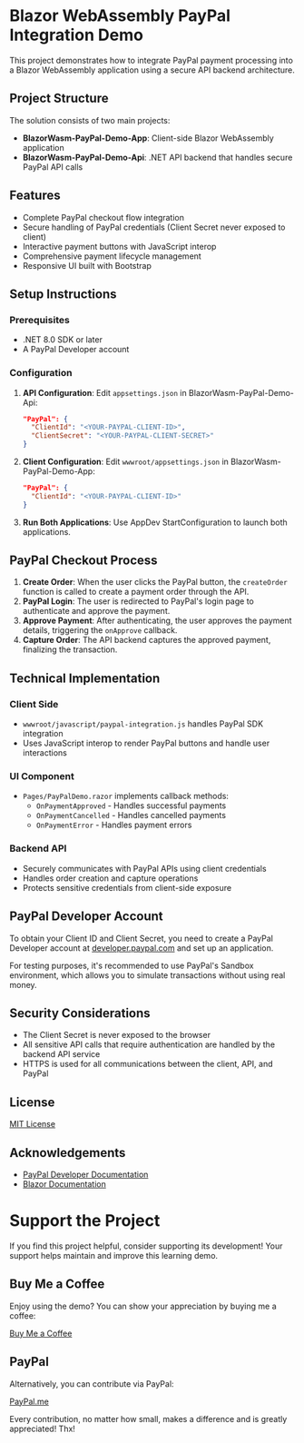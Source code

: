# Blazor WebAssembly PayPal Integration Demo

This project demonstrates how to integrate PayPal payment processing into a Blazor WebAssembly application using a secure API backend architecture.

## Project Structure

The solution consists of two main projects:

- **BlazorWasm-PayPal-Demo-App**: Client-side Blazor WebAssembly application
- **BlazorWasm-PayPal-Demo-Api**: .NET API backend that handles secure PayPal API calls

## Features

- Complete PayPal checkout flow integration
- Secure handling of PayPal credentials (Client Secret never exposed to client)
- Interactive payment buttons with JavaScript interop
- Comprehensive payment lifecycle management
- Responsive UI built with Bootstrap

## Setup Instructions

### Prerequisites

- .NET 8.0 SDK or later
- A PayPal Developer account

### Configuration

1. **API Configuration**:
   Edit `appsettings.json` in BlazorWasm-PayPal-Demo-Api:
   ```json
   "PayPal": {
     "ClientId": "<YOUR-PAYPAL-CLIENT-ID>",
     "ClientSecret": "<YOUR-PAYPAL-CLIENT-SECRET>"
   }
   ```

2. **Client Configuration**:
   Edit `wwwroot/appsettings.json` in BlazorWasm-PayPal-Demo-App:
   ```json
   "PayPal": {
     "ClientId": "<YOUR-PAYPAL-CLIENT-ID>"
   }
   ```

3. **Run Both Applications**:
   Use AppDev StartConfiguration to launch both applications.

## PayPal Checkout Process

1. **Create Order**: When the user clicks the PayPal button, the `createOrder` function is called to create a payment order through the API.
2. **PayPal Login**: The user is redirected to PayPal's login page to authenticate and approve the payment.
3. **Approve Payment**: After authenticating, the user approves the payment details, triggering the `onApprove` callback.
4. **Capture Order**: The API backend captures the approved payment, finalizing the transaction.

## Technical Implementation

### Client Side
- `wwwroot/javascript/paypal-integration.js` handles PayPal SDK integration
- Uses JavaScript interop to render PayPal buttons and handle user interactions

### UI Component
- `Pages/PayPalDemo.razor` implements callback methods:
  - `OnPaymentApproved` - Handles successful payments
  - `OnPaymentCancelled` - Handles cancelled payments
  - `OnPaymentError` - Handles payment errors

### Backend API
- Securely communicates with PayPal APIs using client credentials
- Handles order creation and capture operations
- Protects sensitive credentials from client-side exposure

## PayPal Developer Account

To obtain your Client ID and Client Secret, you need to create a PayPal Developer account at [developer.paypal.com](https://developer.paypal.com) and set up an application.

For testing purposes, it's recommended to use PayPal's Sandbox environment, which allows you to simulate transactions without using real money.

## Security Considerations

- The Client Secret is never exposed to the browser
- All sensitive API calls that require authentication are handled by the backend API service
- HTTPS is used for all communications between the client, API, and PayPal

## License

[MIT License](LICENSE)

## Acknowledgements

- [PayPal Developer Documentation](https://developer.paypal.com/docs/checkout/)
- [Blazor Documentation](https://docs.microsoft.com/en-us/aspnet/core/blazor/)

# Support the Project

If you find this project helpful, consider supporting its development! Your support helps maintain and improve this learning demo.

## Buy Me a Coffee

Enjoy using the demo? You can show your appreciation by buying me a coffee:

[<i class="bi bi-cup-hot-fill"></i> Buy Me a Coffee](https://coff.ee/Alex_M)

## PayPal

Alternatively, you can contribute via PayPal:

[<i class="bi bi-paypal"></i> PayPal.me](https://paypal.me/MayerAlexAndDer)

Every contribution, no matter how small, makes a difference and is greatly appreciated! Thx!